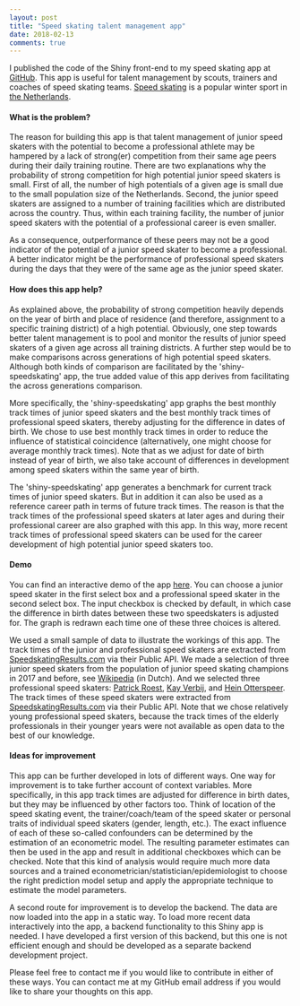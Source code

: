 ```yaml
---
layout: post
title: "Speed skating talent management app"
date: 2018-02-13
comments: true
---
```


I published the code of the Shiny front-end to my speed skating app at [GitHub](https://github.com/pjastam/shiny-speedskating). This app is useful for talent management by scouts, trainers and coaches of speed skating teams. [Speed skating](https://en.wikipedia.org/wiki/Speed_skating) is a popular winter sport in [the Netherlands](https://en.wikipedia.org/wiki/Netherlands).

#### What is the problem?

The reason for building this app is that talent management of junior speed skaters with the potential to become a professional athlete may be hampered by a lack of strong(er) competition from their same age peers during their daily training routine. There are two explanations why the probability of strong competition for high potential junior speed skaters is small. First of all, the number of high potentials of a given age is small due to the small population size of the Netherlands. Second, the junior speed skaters are assigned to a number of training facilities which are distributed across the country. Thus, within each training facility, the number of junior speed skaters with the potential of a professional career is even smaller.

As a consequence, outperformance of these peers may not be a good indicator of the potential of a junior speed skater to become a professional. A better indicator might be the performance of professional speed skaters during the days that they were of the same age as the junior speed skater.

#### How does this app help?
As explained above, the probability of strong competition heavily depends on the year of birth and place of residence (and therefore, assignment to a specific training district) of a high potential. Obviously, one step towards better talent management is to pool and monitor the results of junior speed skaters of a given age across all training districts. A further step would be to make comparisons across generations of high potential speed skaters. Although both kinds of comparison are facilitated by the 'shiny-speedskating' app, the true added value of this app derives from facilitating the across generations comparison.

More specifically, the 'shiny-speedskating' app graphs the best monthly track times of junior speed skaters and the best monthly track times of professional speed skaters, thereby adjusting for the difference in dates of birth. We chose to use best monthly track times in order to reduce the influence of statistical coincidence (alternatively, one might choose for average monthly track times). Note that as we adjust for date of birth instead of year of birth, we also take account of differences in development among speed skaters within the same year of birth.

The 'shiny-speedskating' app generates a benchmark for current track times of junior speed skaters. But in addition it can also be used as a reference career path in terms of future track times. The reason is that the track times of the professional speed skaters at later ages and during their professional career are also graphed with this app. In this way, more recent track times of professional speed skaters can be used for the career development of high potential junior speed skaters too.

#### Demo

You can find an interactive demo of the app [here](https://pjastam.shinyapps.io/speedskating/). You can choose a junior speed skater in the first select box and a professional speed skater in the second select box. The input checkbox is checked by default, in which case the difference in birth dates between these two speedskaters is adjusted for. The graph is redrawn each time one of these three choices is altered.

We used a small sample of data to illustrate the workings of this app. The track times of the junior and professional speed skaters are extracted from [SpeedskatingResults.com](http://speedskatingresults.com/) via their Public API. We made a selection of three junior speed skaters from the population of junior speed skating champions in 2017 and before, see [Wikipedia](https://nl.wikipedia.org/wiki/Nederlandse_kampioenschappen_schaatsen_junioren) (in Dutch). And we selected three professional speed skaters: [Patrick Roest](https://nl.wikipedia.org/wiki/Patrick_Roest), [Kay Verbij](https://nl.wikipedia.org/wiki/Kai_Verbij), and [Hein Otterspeer](https://nl.wikipedia.org/wiki/Hein_Otterspeer). The track times of these speed skaters were extracted from [SpeedskatingResults.com](http://speedskatingresults.com/) via their Public API. Note that we chose relatively young professional speed skaters, because the track times of the elderly professionals in their younger years were not available as open data to the best of our knowledge.

#### Ideas for improvement

This app can be further developed in lots of different ways. One way for improvement is to take further account of context variables. More specifically, in this app track times are adjusted for difference in birth dates, but they may be influenced by other factors too. Think of location of the speed skating event, the trainer/coach/team of the speed skater or personal traits of individual speed skaters (gender, length, etc.). The exact influence of each of these so-called confounders can be determined by the estimation of an econometric model. The resulting parameter estimates can then be used in the app and result in additional checkboxes which can be checked. Note that this kind of analysis would require much more data sources and a trained econometrician/statistician/epidemiologist to choose the right prediction model setup and apply the appropriate technique to estimate the model parameters.

A second route for improvement is to develop the backend. The data are now loaded into the app in a static way. To load more recent data interactively into the app, a backend functionality to this Shiny app is needed. I have developed a first version of this backend, but this one is not efficient enough and should be developed as a separate backend development project.
  
Please feel free to contact me if you would like to contribute in either of these ways. You can contact me at my GitHub email address if you would like to share your thoughts on this app.